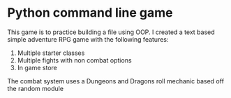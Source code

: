 # Python command line game

This game is to practice building a file using OOP. I created a text based simple adventure RPG game with the following features:

1. Multiple starter classes
2. Multiple fights with non combat options
3. In game store

The combat system uses a Dungeons and Dragons roll mechanic based off the random module 
